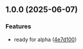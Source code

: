 ## 1.0.0 (2025-06-07)

### Features

* ready for alpha ([4e7d100](https://github.com/cqvo/wumbo-skeleton-ui/commit/4e7d100294a743935bf98e278b9d4310f302e6c9))
